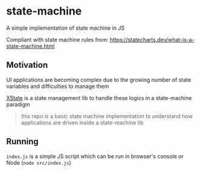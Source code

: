 # state-machine
A simple implementation of state machine in JS

Compliant with state machine rules from: https://statecharts.dev/what-is-a-state-machine.html

## Motivation
UI applications are becoming complex due to the growing number of state variables and difficulties to manage them

[XState](https://stately.ai/docs/xstate) is a state management lib to handle these logics in a state-machine paradigm

> this repo is a basic state machine implementation to understand how applications are driven inside a state-machine lib

## Running
`index.js` is a simple JS script which can be run in browser's console or Node (`node src/index.js`)
